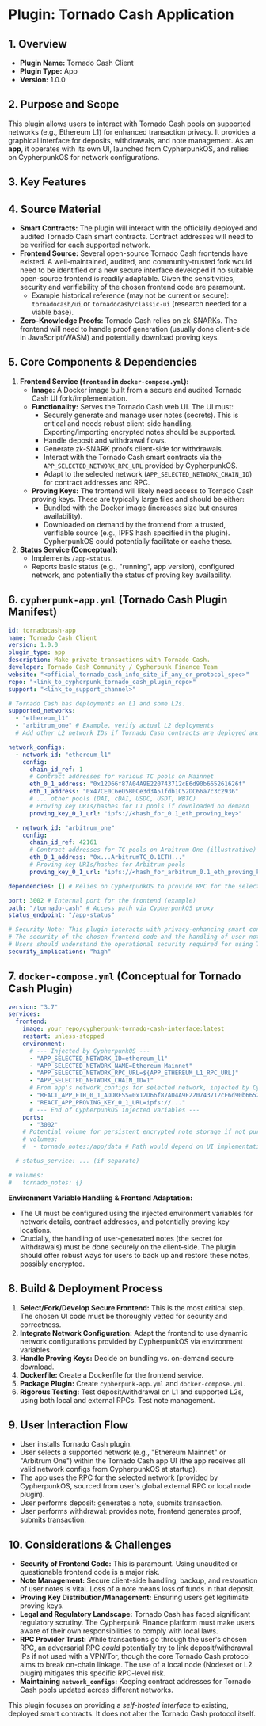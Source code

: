 # Plugin: Tornado Cash Application

## 1. Overview

- **Plugin Name:** Tornado Cash Client
- **Plugin Type:** App
- **Version:** 1.0.0

## 2. Purpose and Scope

This plugin allows users to interact with Tornado Cash pools on supported networks (e.g., Ethereum L1) for enhanced transaction privacy. It provides a graphical interface for deposits, withdrawals, and note management. As an **app**, it operates with its own UI, launched from CypherpunkOS, and relies on CypherpunkOS for network configurations.

## 3. Key Features

## 4. Source Material

*   **Smart Contracts:** The plugin will interact with the officially deployed and audited Tornado Cash smart contracts. Contract addresses will need to be verified for each supported network.
*   **Frontend Source:** Several open-source Tornado Cash frontends have existed. A well-maintained, audited, and community-trusted fork would need to be identified or a new secure interface developed if no suitable open-source frontend is readily adaptable. Given the sensitivities, security and verifiability of the chosen frontend code are paramount.
    *   Example historical reference (may not be current or secure): `tornadocash/ui` or `tornadocash/classic-ui` (research needed for a viable base).
*   **Zero-Knowledge Proofs:** Tornado Cash relies on zk-SNARKs. The frontend will need to handle proof generation (usually done client-side in JavaScript/WASM) and potentially download proving keys.

## 5. Core Components & Dependencies

1.  **Frontend Service (`frontend` in `docker-compose.yml`):**
    *   **Image:** A Docker image built from a secure and audited Tornado Cash UI fork/implementation.
    *   **Functionality:** Serves the Tornado Cash web UI. The UI must:
        *   Securely generate and manage user notes (secrets). This is critical and needs robust client-side handling. Exporting/importing encrypted notes should be supported.
        *   Handle deposit and withdrawal flows.
        *   Generate zk-SNARK proofs client-side for withdrawals.
        *   Interact with the Tornado Cash smart contracts via the `APP_SELECTED_NETWORK_RPC_URL` provided by CypherpunkOS.
        *   Adapt to the selected network (`APP_SELECTED_NETWORK_CHAIN_ID`) for contract addresses and RPC.
    *   **Proving Keys:** The frontend will likely need access to Tornado Cash proving keys. These are typically large files and should be either:
        *   Bundled with the Docker image (increases size but ensures availability).
        *   Downloaded on demand by the frontend from a trusted, verifiable source (e.g., IPFS hash specified in the plugin). CypherpunkOS could potentially facilitate or cache these.
2.  **Status Service (Conceptual):**
    *   Implements `/app-status`.
    *   Reports basic status (e.g., "running", app version), configured network, and potentially the status of proving key availability.

## 6. `cypherpunk-app.yml` (Tornado Cash Plugin Manifest)

```yaml
id: tornadocash-app
name: Tornado Cash Client
version: 1.0.0
plugin_type: app
description: Make private transactions with Tornado Cash.
developer: Tornado Cash Community / Cypherpunk Finance Team
website: "<official_tornado_cash_info_site_if_any_or_protocol_spec>"
repo: "<link_to_cypherpunk_tornado_cash_plugin_repo>"
support: "<link_to_support_channel>"

# Tornado Cash has deployments on L1 and some L2s.
supported_networks:
  - "ethereum_l1"
  - "arbitrum_one" # Example, verify actual L2 deployments
  # Add other L2 network IDs if Tornado Cash contracts are deployed and supported

network_configs:
  - network_id: "ethereum_l1"
    config:
      chain_id_ref: 1
      # Contract addresses for various TC pools on Mainnet
      eth_0_1_address: "0x12D66f87A04A9E220743712cE6d90b665261626f"
      eth_1_address: "0x47CE0C6eD5B0Ce3d3A51fdb1C52DC66a7c3c2936"
      # ... other pools (DAI, cDAI, USDC, USDT, WBTC)
      # Proving key URIs/hashes for L1 pools if downloaded on demand
      proving_key_0_1_url: "ipfs://<hash_for_0.1_eth_proving_key>"

  - network_id: "arbitrum_one"
    config:
      chain_id_ref: 42161
      # Contract addresses for TC pools on Arbitrum One (illustrative)
      eth_0_1_address: "0x...ArbitrumTC_0.1ETH..."
      # Proving key URIs/hashes for Arbitrum pools
      proving_key_0_1_url: "ipfs://<hash_for_arbitrum_0.1_eth_proving_key>"

dependencies: [] # Relies on CypherpunkOS to provide RPC for the selected network

port: 3002 # Internal port for the frontend (example)
path: "/tornado-cash" # Access path via CypherpunkOS proxy
status_endpoint: "/app-status"

# Security Note: This plugin interacts with privacy-enhancing smart contracts.
# The security of the chosen frontend code and the handling of user notes/secrets are critical.
# Users should understand the operational security required for using Tornado Cash effectively.
security_implications: "high"
```

## 7. `docker-compose.yml` (Conceptual for Tornado Cash Plugin)

```yaml
version: "3.7"
services:
  frontend:
    image: your_repo/cypherpunk-tornado-cash-interface:latest
    restart: unless-stopped
    environment:
      # --- Injected by CypherpunkOS --- 
      - "APP_SELECTED_NETWORK_ID=ethereum_l1"
      - "APP_SELECTED_NETWORK_NAME=Ethereum Mainnet"
      - "APP_SELECTED_NETWORK_RPC_URL=${APP_ETHEREUM_L1_RPC_URL}"
      - "APP_SELECTED_NETWORK_CHAIN_ID=1"
      # From app's network_configs for selected network, injected by CypherpunkOS
      - "REACT_APP_ETH_0_1_ADDRESS=0x12D66f87A04A9E220743712cE6d90b665261626f"
      - "REACT_APP_PROVING_KEY_0_1_URL=ipfs://..."
      # --- End of CypherpunkOS injected variables ---
    ports:
      - "3002"
    # Potential volume for persistent encrypted note storage if not purely client-side browser storage.
    # volumes:
    #  - tornado_notes:/app/data # Path would depend on UI implementation

  # status_service: ... (if separate)

# volumes:
#   tornado_notes: {}
```

**Environment Variable Handling & Frontend Adaptation:**
*   The UI must be configured using the injected environment variables for network details, contract addresses, and potentially proving key locations.
*   Crucially, the handling of user-generated notes (the secret for withdrawals) must be done securely on the client-side. The plugin should offer robust ways for users to back up and restore these notes, possibly encrypted.

## 8. Build & Deployment Process

1.  **Select/Fork/Develop Secure Frontend:** This is the most critical step. The chosen UI code must be thoroughly vetted for security and correctness.
2.  **Integrate Network Configuration:** Adapt the frontend to use dynamic network configurations provided by CypherpunkOS via environment variables.
3.  **Handle Proving Keys:** Decide on bundling vs. on-demand secure download.
4.  **Dockerfile:** Create a Dockerfile for the frontend service.
5.  **Package Plugin:** Create `cypherpunk-app.yml` and `docker-compose.yml`.
6.  **Rigorous Testing:** Test deposit/withdrawal on L1 and supported L2s, using both local and external RPCs. Test note management.

## 9. User Interaction Flow

*   User installs Tornado Cash plugin.
*   User selects a supported network (e.g., "Ethereum Mainnet" or "Arbitrum One") within the Tornado Cash app UI (the app receives all valid network configs from CypherpunkOS at startup).
*   The app uses the RPC for the selected network (provided by CypherpunkOS, sourced from user's global external RPC or local node plugin).
*   User performs deposit: generates a note, submits transaction.
*   User performs withdrawal: provides note, frontend generates proof, submits transaction.

## 10. Considerations & Challenges

*   **Security of Frontend Code:** This is paramount. Using unaudited or questionable frontend code is a major risk.
*   **Note Management:** Secure client-side handling, backup, and restoration of user notes is vital. Loss of a note means loss of funds in that deposit.
*   **Proving Key Distribution/Management:** Ensuring users get legitimate proving keys.
*   **Legal and Regulatory Landscape:** Tornado Cash has faced significant regulatory scrutiny. The Cypherpunk Finance platform must make users aware of their own responsibilities to comply with local laws.
*   **RPC Provider Trust:** While transactions go through the user's chosen RPC, an adversarial RPC *could* potentially try to link deposit/withdrawal IPs if not used with a VPN/Tor, though the core Tornado Cash protocol aims to break on-chain linkage. The use of a local node (Nodeset or L2 plugin) mitigates this specific RPC-level risk.
*   **Maintaining `network_configs`:** Keeping contract addresses for Tornado Cash pools updated across different networks.

This plugin focuses on providing a *self-hosted interface* to existing, deployed smart contracts. It does not alter the Tornado Cash protocol itself. 